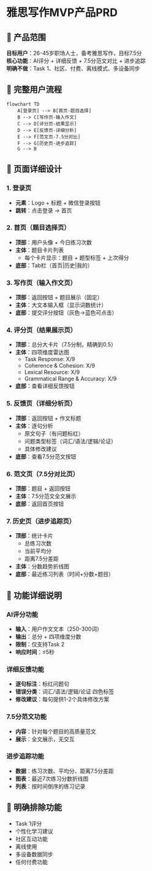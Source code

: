 # 雅思写作MVP产品PRD

## 🎯 产品范围
**目标用户**：26-45岁职场人士，备考雅思写作，目标7.5分  
**核心功能**：AI评分 + 详细反馈 + 7.5分范文对比 + 进步追踪  
**明确不做**：Task 1、社区、付费、离线模式、多设备同步

## 🔄 完整用户流程

```mermaid
flowchart TD
    A[登录页] --> B[首页-题目选择]
    B --> C[写作页-输入作文]
    C --> D[评分页-结果显示]
    D --> E[反馈页-详细分析]
    E --> F[范文页-7.5分对比]
    F --> G[历史页-进步追踪]
    G --> B
```

## 📱 页面详细设计

### 1. 登录页
- **元素**：Logo + 标题 + 微信登录按钮
- **跳转**：点击登录 → 首页

### 2. 首页（题目选择页）
- **顶部**：用户头像 + 今日练习次数
- **主体**：题目卡片列表
  - 每个卡片显示：题目 + 题型标签 + 上次得分
- **底部**：Tab栏（首页|历史|我的）

### 3. 写作页（输入作文页）
- **顶部**：返回按钮 + 题目展示（固定）
- **主体**：大文本输入框（显示词数统计）
- **底部**：提交评分按钮（灰色→蓝色可点击）

### 4. 评分页（结果展示页）
- **顶部**：总分大卡片（7.5分制，精确到0.5）
- **主体**：四项维度雷达图
  - Task Response: X/9
  - Coherence & Cohesion: X/9
  - Lexical Resource: X/9
  - Grammatical Range & Accuracy: X/9
- **底部**：查看详细反馈按钮

### 5. 反馈页（详细分析页）
- **顶部**：返回按钮 + 作文标题
- **主体**：逐句分析
  - 原文句子（有问题标红）
  - 问题类型标签（词汇/语法/逻辑/论证）
  - 具体修改建议
- **底部**：查看7.5分范文按钮

### 6. 范文页（7.5分对比页）
- **顶部**：题目 + 返回按钮
- **主体**：7.5分范文全文展示
- **底部**：返回首页按钮

### 7. 历史页（进步追踪页）
- **顶部**：统计卡片
  - 总练习次数
  - 当前平均分
  - 距离7.5分差距
- **主体**：分数趋势折线图
- **底部**：最近练习列表（时间+分数+题目）

## 🎯 功能详细说明

### AI评分功能
- **输入**：用户作文文本（250-300词）
- **输出**：总分 + 四项维度分数
- **限制**：仅支持Task 2
- **响应时间**：≤5秒

### 详细反馈功能
- **逐句标注**：标红问题句
- **错误分类**：词汇/语法/逻辑/论证 四色标签
- **修改建议**：每句提供1-2个具体修改方案

### 7.5分范文功能
- **内容**：针对每个题目的高质量范文
- **展示**：全文展示，无交互

### 进步追踪功能
- **数据**：练习次数、平均分、距离7.5分差距
- **图表**：最近7次练习分数折线图
- **列表**：按时间倒序的练习记录

## 🚫 明确排除功能
- Task 1评分
- 个性化学习建议
- 社区互动功能
- 离线使用
- 多设备数据同步
- 任何付费功能